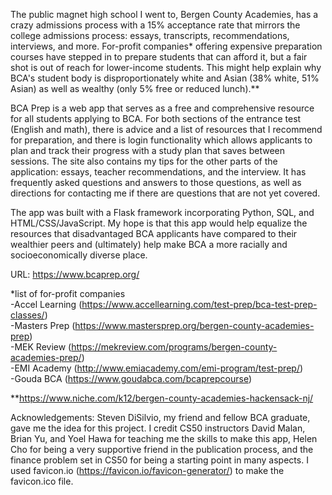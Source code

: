 The public magnet high school I went to, Bergen County Academies, has a crazy admissions process with a 15% acceptance rate that mirrors the college admissions
process: essays, transcripts, recommendations, interviews, and more. For-profit companies* offering expensive preparation courses have stepped in to prepare
students that can afford it, but a fair shot is out of reach for lower-income students. This might help explain why BCA's student body is disproportionately
white and Asian (38% white, 51% Asian) as well as wealthy (only 5% free or reduced lunch).**

BCA Prep is a web app that serves as a free and comprehensive resource for all students applying to BCA. For both sections of the entrance test (English and
math), there is advice and a list of resources that I recommend for preparation, and there is login functionality which allows applicants to plan and track their
progress with a study plan that saves between sessions. The site also contains my tips for the other parts of the application: essays, teacher recommendations,
and the interview. It has frequently asked questions and answers to those questions, as well as directions for contacting me if there are questions that are not
yet covered.

The app was built with a Flask framework incorporating Python, SQL, and HTML/CSS/JavaScript. My hope is that this app would help equalize the resources that
disadvantaged BCA applicants have compared to their wealthier peers and (ultimately) help make BCA a more racially and socioeconomically diverse place.

URL: https://www.bcaprep.org/

*list of for-profit companies<br>
-Accel Learning (https://www.accellearning.com/test-prep/bca-test-prep-classes/)<br>
-Masters Prep (https://www.mastersprep.org/bergen-county-academies-prep)<br>
-MEK Review (https://mekreview.com/programs/bergen-county-academies-prep/)<br>
-EMI Academy (http://www.emiacademy.com/emi-program/test-prep/)<br>
-Gouda BCA (https://www.goudabca.com/bcaprepcourse)

**https://www.niche.com/k12/bergen-county-academies-hackensack-nj/

Acknowledgements: Steven DiSilvio, my friend and fellow BCA graduate, gave me the idea for this project. I credit CS50 instructors David Malan, Brian Yu, and Yoel
Hawa for teaching me the skills to make this app, Helen Cho for being a very supportive friend in the publication process, and the finance problem set in CS50 for
being a starting point in many aspects. I used favicon.io (https://favicon.io/favicon-generator/) to make the favicon.ico file.